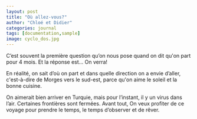 ```yaml
---
layout: post
title: "Où allez-vous?"
author: "Chloé et Didier"
categories: journal
tags: [documentation,sample]
image: cyclo_dos.jpg
---
```


C’est souvent la première question qu’on nous pose quand on dit qu'on part pour 4 mois. Et la réponse est... On verra!

En réalité, on sait d’où on part et dans quelle direction on a envie d’aller, c'est-à-dire de Morges vers le sud-est, parce qu'on aime le soleil et la bonne cuisine.

On aimerait bien arriver en Turquie, mais pour l’instant, il y un virus dans l’air. Certaines frontières sont fermées.
Avant tout, On veux profiter de ce voyage pour prendre le temps, le temps d’observer et de rêver. 



